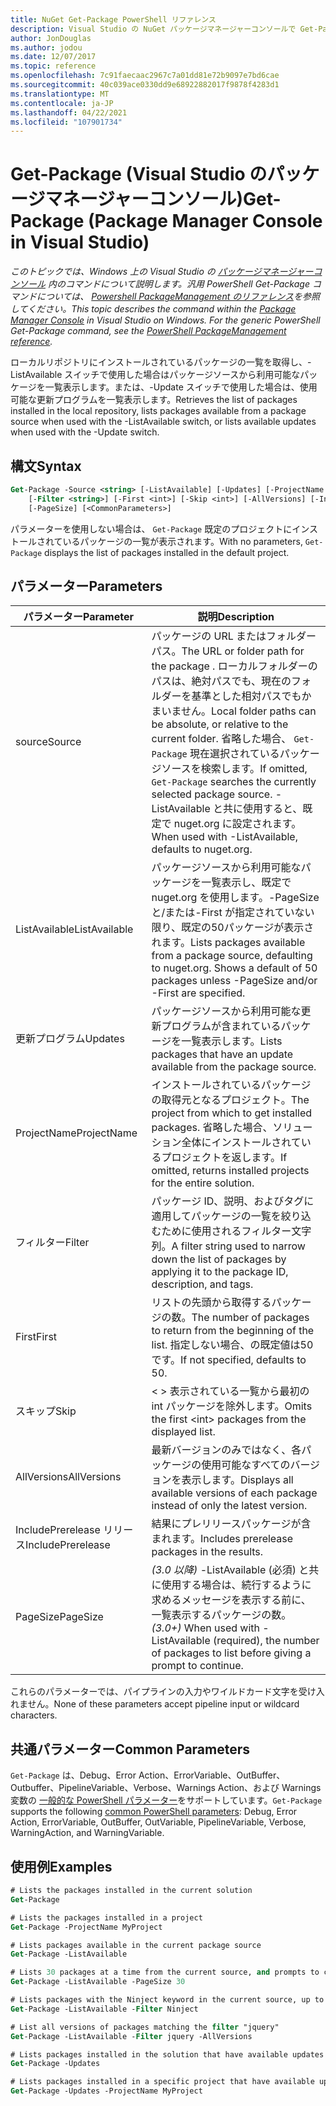 ```yaml
---
title: NuGet Get-Package PowerShell リファレンス
description: Visual Studio の NuGet パッケージマネージャーコンソールで Get-Package PowerShell コマンドのリファレンスです。
author: JonDouglas
ms.author: jodou
ms.date: 12/07/2017
ms.topic: reference
ms.openlocfilehash: 7c91faecaac2967c7a01dd81e72b9097e7bd6cae
ms.sourcegitcommit: 40c039ace0330dd9e68922882017f9878f4283d1
ms.translationtype: MT
ms.contentlocale: ja-JP
ms.lasthandoff: 04/22/2021
ms.locfileid: "107901734"
---
```

# <a name="get-package-package-manager-console-in-visual-studio"></a><span data-ttu-id="ded04-103">Get-Package (Visual Studio のパッケージマネージャーコンソール)</span><span class="sxs-lookup"><span data-stu-id="ded04-103">Get-Package (Package Manager Console in Visual Studio)</span></span>

<span data-ttu-id="ded04-104">*このトピックでは、Windows 上の Visual Studio の [パッケージマネージャーコンソール](../../consume-packages/install-use-packages-powershell.md) 内のコマンドについて説明します。汎用 PowerShell Get-Package コマンドについては、 [Powershell PackageManagement のリファレンス](/powershell/module/packagemanagement)を参照してください。*</span><span class="sxs-lookup"><span data-stu-id="ded04-104">*This topic describes the command within the [Package Manager Console](../../consume-packages/install-use-packages-powershell.md) in Visual Studio on Windows. For the generic PowerShell Get-Package command, see the [PowerShell PackageManagement reference](/powershell/module/packagemanagement).*</span></span>

<span data-ttu-id="ded04-105">ローカルリポジトリにインストールされているパッケージの一覧を取得し、-ListAvailable スイッチで使用した場合はパッケージソースから利用可能なパッケージを一覧表示します。または、-Update スイッチで使用した場合は、使用可能な更新プログラムを一覧表示します。</span><span class="sxs-lookup"><span data-stu-id="ded04-105">Retrieves the list of packages installed in the local repository, lists packages available from a package source when used with the -ListAvailable switch, or lists available updates when used with the -Update switch.</span></span>

## <a name="syntax"></a><span data-ttu-id="ded04-106">構文</span><span class="sxs-lookup"><span data-stu-id="ded04-106">Syntax</span></span>

```ps
Get-Package -Source <string> [-ListAvailable] [-Updates] [-ProjectName <string>]
    [-Filter <string>] [-First <int>] [-Skip <int>] [-AllVersions] [-IncludePrerelease]
    [-PageSize] [<CommonParameters>]
```

<span data-ttu-id="ded04-107">パラメーターを使用しない場合は、 `Get-Package` 既定のプロジェクトにインストールされているパッケージの一覧が表示されます。</span><span class="sxs-lookup"><span data-stu-id="ded04-107">With no parameters, `Get-Package` displays the list of packages installed in the default project.</span></span>

## <a name="parameters"></a><span data-ttu-id="ded04-108">パラメーター</span><span class="sxs-lookup"><span data-stu-id="ded04-108">Parameters</span></span>

| <span data-ttu-id="ded04-109">パラメーター</span><span class="sxs-lookup"><span data-stu-id="ded04-109">Parameter</span></span> | <span data-ttu-id="ded04-110">説明</span><span class="sxs-lookup"><span data-stu-id="ded04-110">Description</span></span> |
| --- | --- |
| <span data-ttu-id="ded04-111">source</span><span class="sxs-lookup"><span data-stu-id="ded04-111">Source</span></span> | <span data-ttu-id="ded04-112">パッケージの URL またはフォルダーパス。</span><span class="sxs-lookup"><span data-stu-id="ded04-112">The URL or folder path for the package .</span></span> <span data-ttu-id="ded04-113">ローカルフォルダーのパスは、絶対パスでも、現在のフォルダーを基準とした相対パスでもかまいません。</span><span class="sxs-lookup"><span data-stu-id="ded04-113">Local folder paths can be absolute, or relative to the current folder.</span></span> <span data-ttu-id="ded04-114">省略した場合、 `Get-Package` 現在選択されているパッケージソースを検索します。</span><span class="sxs-lookup"><span data-stu-id="ded04-114">If omitted, `Get-Package` searches the currently selected package source.</span></span> <span data-ttu-id="ded04-115">-ListAvailable と共に使用すると、既定で nuget.org に設定されます。</span><span class="sxs-lookup"><span data-stu-id="ded04-115">When used with -ListAvailable, defaults to nuget.org.</span></span> |
| <span data-ttu-id="ded04-116">ListAvailable</span><span class="sxs-lookup"><span data-stu-id="ded04-116">ListAvailable</span></span> | <span data-ttu-id="ded04-117">パッケージソースから利用可能なパッケージを一覧表示し、既定で nuget.org を使用します。-PageSize と/または-First が指定されていない限り、既定の50パッケージが表示されます。</span><span class="sxs-lookup"><span data-stu-id="ded04-117">Lists packages available from a package source, defaulting to nuget.org. Shows a default of 50 packages unless -PageSize and/or -First are specified.</span></span> |
| <span data-ttu-id="ded04-118">更新プログラム</span><span class="sxs-lookup"><span data-stu-id="ded04-118">Updates</span></span> | <span data-ttu-id="ded04-119">パッケージソースから利用可能な更新プログラムが含まれているパッケージを一覧表示します。</span><span class="sxs-lookup"><span data-stu-id="ded04-119">Lists packages that have an update available from the package source.</span></span> |
| <span data-ttu-id="ded04-120">ProjectName</span><span class="sxs-lookup"><span data-stu-id="ded04-120">ProjectName</span></span> | <span data-ttu-id="ded04-121">インストールされているパッケージの取得元となるプロジェクト。</span><span class="sxs-lookup"><span data-stu-id="ded04-121">The project from which to get installed packages.</span></span> <span data-ttu-id="ded04-122">省略した場合、ソリューション全体にインストールされているプロジェクトを返します。</span><span class="sxs-lookup"><span data-stu-id="ded04-122">If omitted, returns installed projects for the entire solution.</span></span> |
| <span data-ttu-id="ded04-123">フィルター</span><span class="sxs-lookup"><span data-stu-id="ded04-123">Filter</span></span> | <span data-ttu-id="ded04-124">パッケージ ID、説明、およびタグに適用してパッケージの一覧を絞り込むために使用されるフィルター文字列。</span><span class="sxs-lookup"><span data-stu-id="ded04-124">A filter string used to narrow down the list of packages by applying it to the package ID, description, and tags.</span></span> |
| <span data-ttu-id="ded04-125">First</span><span class="sxs-lookup"><span data-stu-id="ded04-125">First</span></span> | <span data-ttu-id="ded04-126">リストの先頭から取得するパッケージの数。</span><span class="sxs-lookup"><span data-stu-id="ded04-126">The number of packages to return from the beginning of the list.</span></span> <span data-ttu-id="ded04-127">指定しない場合、の既定値は50です。</span><span class="sxs-lookup"><span data-stu-id="ded04-127">If not specified, defaults to 50.</span></span> |
| <span data-ttu-id="ded04-128">スキップ</span><span class="sxs-lookup"><span data-stu-id="ded04-128">Skip</span></span> | <span data-ttu-id="ded04-129">&lt; &gt; 表示されている一覧から最初の int パッケージを除外します。</span><span class="sxs-lookup"><span data-stu-id="ded04-129">Omits the first &lt;int&gt; packages from the displayed list.</span></span>  |
| <span data-ttu-id="ded04-130">AllVersions</span><span class="sxs-lookup"><span data-stu-id="ded04-130">AllVersions</span></span> | <span data-ttu-id="ded04-131">最新バージョンのみではなく、各パッケージの使用可能なすべてのバージョンを表示します。</span><span class="sxs-lookup"><span data-stu-id="ded04-131">Displays all available versions of each package instead of only the latest version.</span></span> |
| <span data-ttu-id="ded04-132">IncludePrerelease リリース</span><span class="sxs-lookup"><span data-stu-id="ded04-132">IncludePrerelease</span></span> | <span data-ttu-id="ded04-133">結果にプレリリースパッケージが含まれます。</span><span class="sxs-lookup"><span data-stu-id="ded04-133">Includes prerelease packages in the results.</span></span> |
| <span data-ttu-id="ded04-134">PageSize</span><span class="sxs-lookup"><span data-stu-id="ded04-134">PageSize</span></span> | <span data-ttu-id="ded04-135">*(3.0 以降)* -ListAvailable (必須) と共に使用する場合は、続行するように求めるメッセージを表示する前に、一覧表示するパッケージの数。</span><span class="sxs-lookup"><span data-stu-id="ded04-135">*(3.0+)* When used with -ListAvailable (required), the number of packages to list before giving a prompt to continue.</span></span> |

<span data-ttu-id="ded04-136">これらのパラメーターでは、パイプラインの入力やワイルドカード文字を受け入れません。</span><span class="sxs-lookup"><span data-stu-id="ded04-136">None of these parameters accept pipeline input or wildcard characters.</span></span>

## <a name="common-parameters"></a><span data-ttu-id="ded04-137">共通パラメーター</span><span class="sxs-lookup"><span data-stu-id="ded04-137">Common Parameters</span></span>

<span data-ttu-id="ded04-138">`Get-Package` は、Debug、Error Action、ErrorVariable、OutBuffer、Outbuffer、PipelineVariable、Verbose、Warnings Action、および Warnings 変数の [一般的な PowerShell パラメーター](/powershell/module/microsoft.powershell.core/about/about_commonparameters)をサポートしています。</span><span class="sxs-lookup"><span data-stu-id="ded04-138">`Get-Package` supports the following [common PowerShell parameters](/powershell/module/microsoft.powershell.core/about/about_commonparameters): Debug, Error Action, ErrorVariable, OutBuffer, OutVariable, PipelineVariable, Verbose, WarningAction, and WarningVariable.</span></span>

## <a name="examples"></a><span data-ttu-id="ded04-139">使用例</span><span class="sxs-lookup"><span data-stu-id="ded04-139">Examples</span></span>

```ps
# Lists the packages installed in the current solution
Get-Package

# Lists the packages installed in a project
Get-Package -ProjectName MyProject

# Lists packages available in the current package source
Get-Package -ListAvailable

# Lists 30 packages at a time from the current source, and prompts to continue if more are available
Get-Package -ListAvailable -PageSize 30

# Lists packages with the Ninject keyword in the current source, up to 50
Get-Package -ListAvailable -Filter Ninject

# List all versions of packages matching the filter "jquery"
Get-Package -ListAvailable -Filter jquery -AllVersions

# Lists packages installed in the solution that have available updates
Get-Package -Updates

# Lists packages installed in a specific project that have available updates
Get-Package -Updates -ProjectName MyProject
```